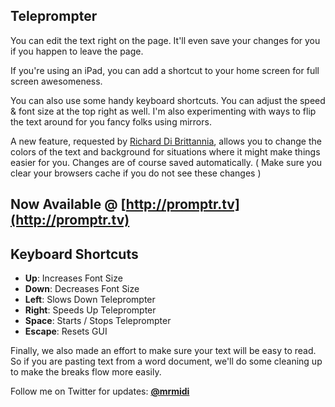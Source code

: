## Teleprompter ##

You can edit the text right on the page. It'll even save your changes for you if you happen to leave the page.

If you're using an iPad, you can add a shortcut to your home screen for full screen awesomeness.

You can also use some handy keyboard shortcuts. You can adjust the speed & font size at the top right as well. I'm also experimenting with ways to flip the text around for you fancy folks using mirrors.

A new feature, requested by [Richard Di Brittannia](https://soundcloud.com/rdbritannia), allows you to change the colors of the text and background for situations where it might make things easier for you.  Changes are of course saved automatically.  ( Make sure you clear your browsers cache if you do not see these changes )

## Now Available @ [http://promptr.tv](http://promptr.tv) ##


## Keyboard Shortcuts ##

- **Up**: Increases Font Size
- **Down**: Decreases Font Size
- **Left**: Slows Down Teleprompter
- **Right**: Speeds Up Teleprompter
- **Space**: Starts / Stops Teleprompter
- **Escape**: Resets GUI

Finally, we also made an effort to make sure your text will be easy to read.   So if you are pasting text from a word document, we'll do some cleaning up to make the breaks flow more easily.

Follow me on Twitter for updates: **[@mrmidi](http://twitter.com/mrmidi "Follow @mrmidi on Twitter")**
